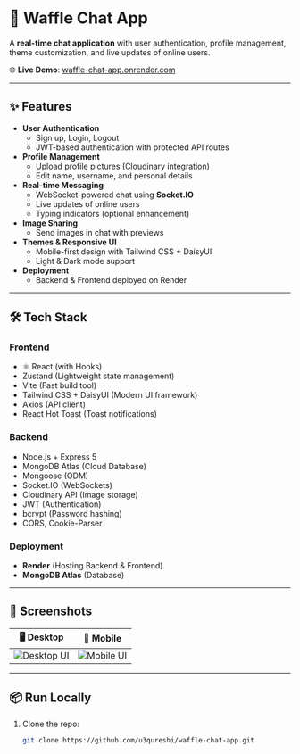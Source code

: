 # 🧇 Waffle Chat App
A **real-time chat application** with user authentication, profile management, theme customization, and live updates of online users.  

🌐 **Live Demo**: [waffle-chat-app.onrender.com](https://waffle-chat-app.onrender.com)  

--------------

## ✨ Features

- **User Authentication**
  - Sign up, Login, Logout
  - JWT-based authentication with protected API routes
- **Profile Management**
  - Upload profile pictures (Cloudinary integration)
  - Edit name, username, and personal details
- **Real-time Messaging**
  - WebSocket-powered chat using **Socket.IO**
  - Live updates of online users
  - Typing indicators (optional enhancement)
- **Image Sharing**
  - Send images in chat with previews
- **Themes & Responsive UI**
  - Mobile-first design with Tailwind CSS + DaisyUI
  - Light & Dark mode support
- **Deployment**
  - Backend & Frontend deployed on Render

---

## 🛠️ Tech Stack

### Frontend
- ⚛️ React (with Hooks)
- Zustand (Lightweight state management)
- Vite (Fast build tool)
- Tailwind CSS + DaisyUI (Modern UI framework)
- Axios (API client)
- React Hot Toast (Toast notifications)

### Backend
- Node.js + Express 5
- MongoDB Atlas (Cloud Database)
- Mongoose (ODM)
- Socket.IO (WebSockets)
- Cloudinary API (Image storage)
- JWT (Authentication)
- bcrypt (Password hashing)
- CORS, Cookie-Parser

### Deployment
- **Render** (Hosting Backend & Frontend)
- **MongoDB Atlas** (Database)

---

## 📸 Screenshots

| 🖥 Desktop | 📱 Mobile |
|-----------|-----------|
| ![Desktop UI](public/images/desktop-preview.png) | ![Mobile UI](public/images/mobile-preview.png) |

---

## 📦 Run Locally

1. Clone the repo:
   ```bash
   git clone https://github.com/u3qureshi/waffle-chat-app.git
